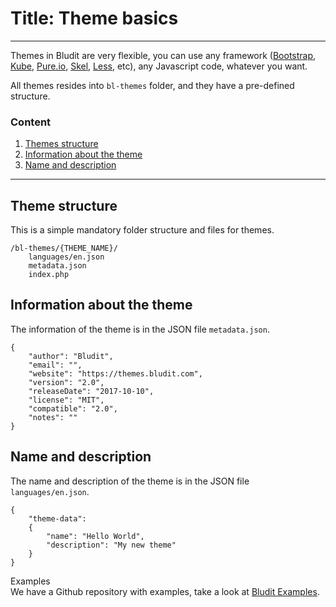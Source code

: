 # Title: Theme basics
<!-- Position: 1 -->
---
Themes in Bludit are very flexible, you can use any framework ([Bootstrap](http://getbootstrap.com/), [Kube](http://imperavi.com/kube/), [Pure.io](purecss.io), [Skel](https://github.com/n33/skel), [Less](http://lesscss.org/), etc), any Javascript code, whatever you want.

All themes resides into `bl-themes` folder, and they have a pre-defined structure.

### Content
1. [Themes structure](#structure)
2. [Information about the theme](#information)
3. [Name and description](#name-description)

---

## <a id="structure"></a> Theme structure
This is a simple mandatory folder structure and files for themes.
```
/bl-themes/{THEME_NAME}/
	languages/en.json
	metadata.json
	index.php
```

## <a id="information"></a> Information about the theme
The information of the theme is in the JSON file `metadata.json`.
<pre><code data-language="JSON">{
	"author": "Bludit",
	"email": "",
	"website": "https://themes.bludit.com",
	"version": "2.0",
	"releaseDate": "2017-10-10",
	"license": "MIT",
	"compatible": "2.0",
	"notes": ""
}</code></pre>

## <i id="name-description"></i> Name and description
The name and description of the theme is in the JSON file `languages/en.json`.
<pre><code data-language="JSON">{
	"theme-data":
	{
		"name": "Hello World",
		"description": "My new theme"
	}
}</code></pre>

<div class="note">
<div class="title">Examples</div>
We have a Github repository with examples, take a look at <a href="https://github.com/bludit/examples">Bludit Examples</a>.
</div>
